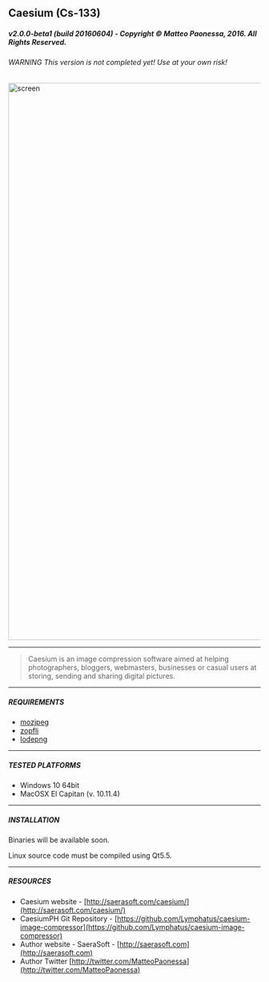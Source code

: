 ## Caesium (Cs-133)
##### v2.0.0-beta1 (build 20160604) - Copyright &copy; Matteo Paonessa, 2016. All Rights Reserved.
###### WARNING This version is not completed yet! Use at your own risk!

<img width="1111" alt="screen" src="https://lh3.googleusercontent.com/pTMy4wApZmkGxZ7XsWlBpJkemBgdM-z83MkFB9hOpzmiWcxMpGab5dQ7n56AS7dTeo04DoN4tmiI432205N6U73cM-x6K0vd3UKiLy8wPV-KFA42ZeCAX5Ef_7Tyw5-_puE17SSH7uSDID-mGWS6F8h3ziKsqi6ghxqPPBCNDRPFVzAoGBBhsd2PEdkCKWm6bDSrub3bOkNROe6uh4dIQzwTfY49bGemaLrpm5cf5A2STaxLgSxDcRsOX_A3CQMsEnPHlcmCCsSulzP7hweaD3LtJDXVQZfrfEHCGDKJ8-0t7p0RGmYMaiNQzTw1tSfAf2xgyFLO0fANnlLbdPdtQ3U1a2WggYfMSv5cz-Ol12zUuqmUQCsb5e7gR5mIs862eIbxMNG86u4lgkhh4UMUHOfhU-hefbnpzMQnCQkBc1fUZsbpAAEjPncjfj-O_PPohWZ-HS0Z9Lx-g1hWedL3YDRW1AO2rMjCIgfPgAfbSg1XzB0dPiAuD0udtvryUIXIxmIBZQw_4rXrFNGSXSXWvgdm-H9khlZm2PudGl3GNzs6WvLCaE-JFvosyWQ8wEEa7oSSAFjYKAs9oomd9rsJRqhOQneu_as=w2152-h1424-no">

----------

> Caesium is an image compression software aimed at helping photographers, bloggers, webmasters, businesses or casual users at storing, sending and sharing digital pictures.

----------

##### REQUIREMENTS
* [mozjpeg](https://github.com/mozilla/mozjpeg)
* [zopfli](https://github.com/google/zopfli)
* [lodepng](https://github.com/lvandeve/lodepng)

----------

##### TESTED PLATFORMS
* Windows 10 64bit
* MacOSX El Capitan (v. 10.11.4)

----------

##### INSTALLATION
Binaries will be available soon.

Linux source code must be compiled using Qt5.5.

----------

##### RESOURCES
* Caesium website - [http://saerasoft.com/caesium/](http://saerasoft.com/caesium/)
* CaesiumPH Git Repository - [https://github.com/Lymphatus/caesium-image-compressor](https://github.com/Lymphatus/caesium-image-compressor)
* Author website - SaeraSoft - [http://saerasoft.com](http://saerasoft.com)
* Author Twitter [http://twitter.com/MatteoPaonessa](http://twitter.com/MatteoPaonessa)
